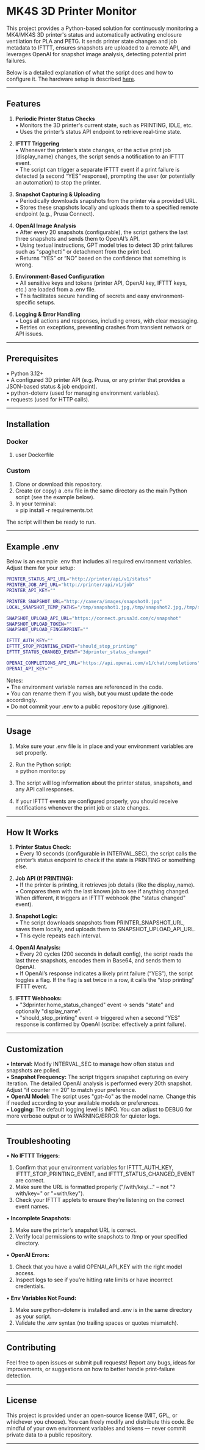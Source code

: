 # MK4S 3D Printer Monitor

This project provides a Python-based solution for continuously monitoring a MK4/MK4S 3D printer's status and automatically activating enclosure ventilation for PLA and PETG. It sends printer state changes and job metadata to IFTTT, ensures snapshots are uploaded to a remote API, and leverages OpenAI for snapshot image analysis, detecting potential print failures.

Below is a detailed explanation of what the script does and how to configure it.
The hardware setup is described [here](https://www.printables.com/model/1014150-complete-solution-for-mk4s-mmu3-with-enclosure-and).

---

## Features

1. **Periodic Printer Status Checks**  
   • Monitors the 3D printer's current state, such as PRINTING, IDLE, etc.  
   • Uses the printer’s status API endpoint to retrieve real-time state.

2. **IFTTT Triggering**  
   • Whenever the printer’s state changes, or the active print job (display_name) changes, the script sends a notification to an IFTTT event.  
   • The script can trigger a separate IFTTT event if a print failure is detected (a second “YES” response), prompting the user (or potentially an automation) to stop the printer.

3. **Snapshot Capturing & Uploading**  
   • Periodically downloads snapshots from the printer via a provided URL.  
   • Stores these snapshots locally and uploads them to a specified remote endpoint (e.g., Prusa Connect).

4. **OpenAI Image Analysis**  
   • After every 20 snapshots (configurable), the script gathers the last three snapshots and sends them to OpenAI’s API.  
   • Using textual instructions, GPT model tries to detect 3D print failures such as "spaghetti" or detachment from the print bed.  
   • Returns “YES” or “NO” based on the confidence that something is wrong.

5. **Environment-Based Configuration**  
   • All sensitive keys and tokens (printer API, OpenAI key, IFTTT keys, etc.) are loaded from a .env file.  
   • This facilitates secure handling of secrets and easy environment-specific setups.

6. **Logging & Error Handling**  
   • Logs all actions and responses, including errors, with clear messaging.  
   • Retries on exceptions, preventing crashes from transient network or API issues.

---

## Prerequisites

• Python 3.12+  
• A configured 3D printer API (e.g. Prusa, or any printer that provides a JSON-based status & job endpoint).  
• python-dotenv (used for managing environment variables).  
• requests (used for HTTP calls).

---

## Installation
### Docker
1. user Dockerfile

### Custom
1. Clone or download this repository.  
2. Create (or copy) a .env file in the same directory as the main Python script (see the example below).  
3. In your terminal:  
   » pip install -r requirements.txt  

The script will then be ready to run.

---

## Example .env

Below is an example .env that includes all required environment variables. Adjust them for your setup:

```bash
PRINTER_STATUS_API_URL="http://printer/api/v1/status"
PRINTER_JOB_API_URL="http://printer/api/v1/job"
PRINTER_API_KEY=""

PRINTER_SNAPSHOT_URL="http://camera/images/snapshot0.jpg"
LOCAL_SNAPSHOT_TEMP_PATHS="/tmp/snapshot1.jpg,/tmp/snapshot2.jpg,/tmp/snapshot3.jpg"

SNAPSHOT_UPLOAD_API_URL="https://connect.prusa3d.com/c/snapshot"
SNAPSHOT_UPLOAD_TOKEN=""
SNAPSHOT_UPLOAD_FINGERPRINT=""

IFTTT_AUTH_KEY=""
IFTTT_STOP_PRINTING_EVENT="should_stop_printing"
IFTTT_STATUS_CHANGED_EVENT="3dprinter_status_changed"

OPENAI_COMPLETIONS_API_URL="https://api.openai.com/v1/chat/completions"
OPENAI_API_KEY=""
```

Notes:  
• The environment variable names are referenced in the code.  
• You can rename them if you wish, but you must update the code accordingly.  
• Do not commit your .env to a public repository (use .gitignore).

---

## Usage

1. Make sure your .env file is in place and your environment variables are set properly.  
2. Run the Python script:  
   » python monitor.py  

3. The script will log information about the printer status, snapshots, and any API call responses.  
4. If your IFTTT events are configured properly, you should receive notifications whenever the print job or state changes.

---

## How It Works

1. **Printer Status Check:**  
   • Every 10 seconds (configurable in INTERVAL_SEC), the script calls the printer’s status endpoint to check if the state is PRINTING or something else.

2. **Job API (If PRINTING):**  
   • If the printer is printing, it retrieves job details (like the display_name).  
   • Compares them with the last known job to see if anything changed. When different, it triggers an IFTTT webhook (the "status changed" event).

3. **Snapshot Logic:**  
   • The script downloads snapshots from PRINTER_SNAPSHOT_URL, saves them locally, and uploads them to SNAPSHOT_UPLOAD_API_URL.  
   • This cycle repeats each interval.

4. **OpenAI Analysis:**  
   • Every 20 cycles (200 seconds in default config), the script reads the last three snapshots, encodes them in Base64, and sends them to OpenAI.  
   • If OpenAI’s response indicates a likely print failure (“YES”), the script toggles a flag. If the flag is set twice in a row, it calls the “stop printing” IFTTT event.

5. **IFTTT Webhooks:**  
   • "3dprinter.home_status_changed" event → sends "state" and optionally "display_name".  
   • "should_stop_printing" event → triggered when a second “YES” response is confirmed by OpenAI (scribe: effectively a print failure).

---

## Customization

• **Interval:** Modify INTERVAL_SEC to manage how often status and snapshots are polled.  
• **Snapshot Frequency:** The script triggers snapshot capturing on every iteration. The detailed OpenAI analysis is performed every 20th snapshot. Adjust “if counter == 20” to match your preference.  
• **OpenAI Model:** The script uses "gpt-4o" as the model name. Change this if needed according to your available models or preferences.  
• **Logging:** The default logging level is INFO. You can adjust to DEBUG for more verbose output or to WARNING/ERROR for quieter logs.

---

## Troubleshooting

• **No IFTTT Triggers:**  
  1. Confirm that your environment variables for IFTTT_AUTH_KEY, IFTTT_STOP_PRINTING_EVENT, and IFTTT_STATUS_CHANGED_EVENT are correct.  
  2. Make sure the URL is formatted properly ("/with/key/..." – not "?with/key=" or "=with/key").  
  3. Check your IFTTT applets to ensure they’re listening on the correct event names.

• **Incomplete Snapshots:**  
  1. Make sure the printer’s snapshot URL is correct.  
  2. Verify local permissions to write snapshots to /tmp or your specified directory.

• **OpenAI Errors:**  
  1. Check that you have a valid OPENAI_API_KEY with the right model access.  
  2. Inspect logs to see if you’re hitting rate limits or have incorrect credentials.

• **Env Variables Not Found:**  
  1. Make sure python-dotenv is installed and .env is in the same directory as your script.  
  2. Validate the .env syntax (no trailing spaces or quotes mismatch).

---

## Contributing

Feel free to open issues or submit pull requests! Report any bugs, ideas for improvements, or suggestions on how to better handle print-failure detection.

---

## License

This project is provided under an open-source license (MIT, GPL, or whichever you choose). You can freely modify and distribute this code. Be mindful of your own environment variables and tokens — never commit private data to a public repository.

---
